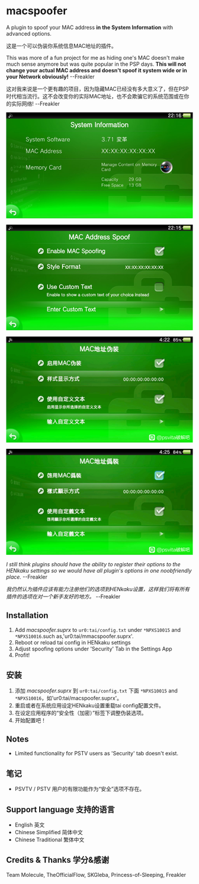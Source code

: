 # macspoofer
A plugin to spoof your MAC address __in the System Information__ with advanced options. 

这是一个可以伪装你系统信息MAC地址的插件。

This was more of a fun project for me as hiding one's MAC doesn't make much sense anymore but was quite popular in the PSP days. __This will not change your actual MAC address and doesn't spoof it system wide or in your Network obviously!__            --Freakler

这对我来说是一个更有趣的项目，因为隐藏MAC已经没有多大意义了，但在PSP时代相当流行。这不会改变你的实际MAC地址，也不会欺骗它的系统范围或在你的实际网络!            --Freakler

![ref0](https://github.com/Croden1999/vita-macspoofer/raw/master/capture_000.jpg)

![ref1](https://github.com/Croden1999/vita-macspoofer/raw/master/capture_001.jpg)

![ref2](https://github.com/Croden1999/vita-macspoofer/raw/master/capture_002.jpg)

![ref3](https://github.com/Croden1999/vita-macspoofer/raw/master/capture_003.jpg)

*I still think plugins should have the ability to register their options to the HENkaku settings so we would have all plugin's options in one noobfriendly place.*            --Freakler

*我仍然认为插件应该有能力注册他们的选项到HENkaku设置，这样我们将有所有插件的选项在对一个新手友好的地方。*            --Freakler


## Installation
1) Add *macspoofer.suprx* to `ur0:tai/config.txt` under `*NPXS10015` and `*NPXS10016`.such as,'ur0:tai/mmacspoofer.suprx'.
2) Reboot or reload tai config in HENkaku settings
3) Adjust spoofing options under 'Security' Tab in the Settings App
4) Profit!


## 安装
1) 添加 *macspoofer.suprx* 到 `ur0:tai/config.txt` 下面 `*NPXS10015` and `*NPXS10016`，如'ur0:tai/macspoofer.suprx'。
2) 重启或者在系统应用设定HENkaku设置重载tai config配置文件。
3) 在设定应用程序的“安全性（加密）”标签下调整伪装选项。
4) 开始配置吧！


## Notes
 - Limited functionality for PSTV users as 'Security' tab doesn't exist.


## 笔记
 - PSVTV / PSTV 用户的有限功能作为“安全”选项不存在。


## Support language 支持的语言
- English 英文
- Chinese Simplified 简体中文
- Chinese Traditional 繁体中文


## Credits & Thanks 学分&感谢
Team Molecule, TheOfficialFlow, SKGleba, Princess-of-Sleeping, Freakler
